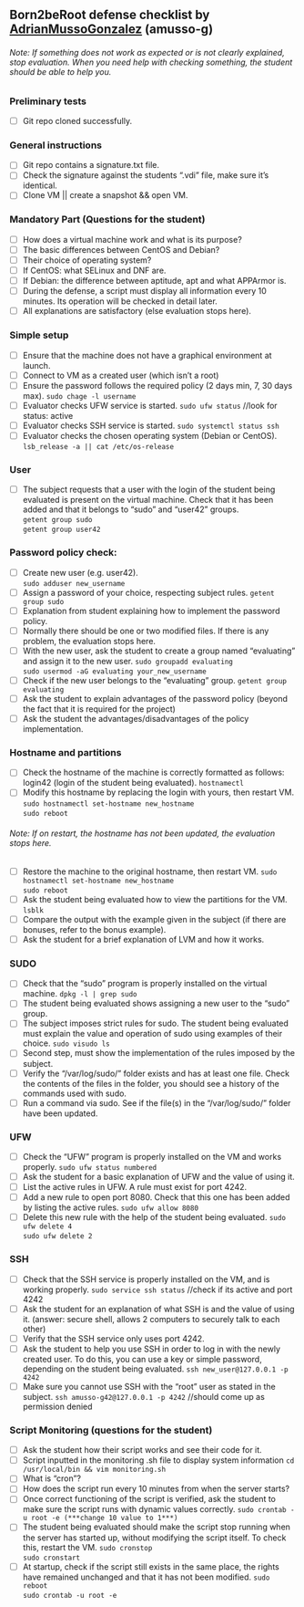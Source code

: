 ## Born2beRoot defense checklist by [AdrianMussoGonzalez](https://github.com/AdrianMussoGonzalez) (amusso-g)

###### Note: If something does not work as expected or is not clearly explained, stop evaluation. When you need help with checking something, the student should be able to help you.

### Preliminary tests
- [ ] Git repo cloned successfully.

### General instructions
- [ ] Git repo contains a signature.txt file.
- [ ] Check the signature against the students “.vdi” file, make sure it’s identical. 
- [ ] Clone VM || create a snapshot && open VM.

### Mandatory Part (Questions for the student)
- [ ] How does a virtual machine work and what is its purpose?
- [ ] The basic differences between CentOS and Debian?
- [ ] Their choice of operating system?
- [ ] If CentOS: what SELinux and DNF are.
- [ ] If Debian: the difference between aptitude, apt and what APPArmor is.
- [ ] During the defense, a script must display all information every 10 minutes. Its operation will be checked in detail later.
- [ ] All explanations are satisfactory (else evaluation stops here).

### Simple setup
- [ ] Ensure that the machine does not have a graphical environment at launch.
- [ ] Connect to VM as a created user (which isn’t a root)
- [ ] Ensure the password follows the required policy (2 days min, 7, 30 days max). 
`sudo chage -l username`  
- [ ] Evaluator checks UFW service is started.
`sudo ufw status`  			//look for status: active
- [ ] Evaluator checks SSH service is started.
`sudo systemctl status ssh`
- [ ] Evaluator checks the chosen operating system (Debian or CentOS).
`lsb_release -a || cat /etc/os-release`  

### User
- [ ] The subject requests that a user with the login of the student being evaluated is present on the virtual machine. Check that it has been added and that it belongs to “sudo” and “user42” groups.  
`getent group sudo`  
`getent group user42`  

### Password policy check:
- [ ] Create new user (e.g. user42).  
`sudo adduser new_username`  
- [ ] Assign a password of your choice, respecting subject rules.
`getent group sudo`  
- [ ] Explanation from student explaining how to implement the password policy. 
- [ ] Normally there should be one or two modified files. If there is any problem, the evaluation stops here.
- [ ] With the new user, ask the student to create a group named “evaluating” and assign it to the new user.
`sudo groupadd evaluating`  
`sudo usermod -aG evaluating your_new_username`  
- [ ] Check if the new user belongs to the “evaluating” group.
`getent group evaluating`  
- [ ] Ask the student to explain advantages of the password policy (beyond the fact that it is required for the project) 
- [ ] Ask the student the advantages/disadvantages of the policy implementation.

### Hostname and partitions
- [ ] Check the hostname of the machine is correctly formatted as follows: login42 (login of the student being evaluated).
`hostnamectl`  
- [ ] Modify this hostname by replacing the login with yours, then restart VM.
`sudo hostnamectl set-hostname new_hostname`  
`sudo reboot`  
###### Note:	If on restart, the hostname has not been updated, the evaluation stops here.
- [ ] Restore the machine to the original hostname, then restart VM.
`sudo hostnamectl set-hostname new_hostname`  
`sudo reboot`  
- [ ] Ask the student being evaluated how to view the partitions for the VM.
`lsblk`
- [ ] Compare the output with the example given in the subject (if there are bonuses, refer to the bonus example).
- [ ] Ask the student for a brief explanation of LVM and how it works.

### SUDO
- [ ] Check that the “sudo” program is properly installed on the virtual machine.
`dpkg -l | grep sudo`  
- [ ] The student being evaluated shows assigning a new user to the “sudo” group.
- [ ] The subject imposes strict rules for sudo. The student being evaluated must explain the value and operation of sudo using examples of their choice.
`sudo visudo ls`  
- [ ] Second step, must show the implementation of the rules imposed by the subject.
- [ ] Verify the “/var/log/sudo/” folder exists and has at least one file. Check the contents of the files in the folder, you should see a history of the commands used with sudo.
- [ ] Run a command via sudo. See if the file(s) in the “/var/log/sudo/” folder have been updated.

### UFW
- [ ] Check the “UFW” program is properly installed on the VM and works properly.
`sudo ufw status numbered`  
- [ ] Ask the student for a basic explanation of UFW and the value of using it.
- [ ] List the active rules in UFW. A rule must exist for port 4242.
- [ ] Add a new rule to open port 8080. Check that this one has been added by listing the active rules.
`sudo ufw allow 8080`  
- [ ] Delete this new rule with the help of the student being evaluated.
`sudo ufw delete 4`  
`sudo ufw delete 2`  

### SSH
- [ ] Check that the SSH service is properly installed on the VM, and is working properly.
`sudo service ssh status`  		//check if its active and port 4242
- [ ] Ask the student for an explanation of what SSH is and the value of using it. (answer: secure shell, allows 2 computers to securely talk to each other)
- [ ] Verify that the SSH service only uses port 4242.
- [ ] Ask the student to help you use SSH in order to log in with the newly created user. To do this, you can use a key or simple password, depending on the student being evaluated.
`ssh new_user@127.0.0.1 -p 4242`  
- [ ] Make sure you cannot use SSH with the “root” user as stated in the subject.
`ssh amusso-g42@127.0.0.1 -p 4242`   		//should come up as permission denied

### Script Monitoring (questions for the student)
- [ ] Ask the student how their script works and see their code for it.
- [ ] Script inputted in the monitoring .sh file to display system information
`cd /usr/local/bin && vim monitoring.sh`  
- [ ] What is “cron”?
- [ ] How does the script run every 10 minutes from when the server starts?
- [ ] Once correct functioning of the script is verified, ask the student to make sure the script runs with dynamic values correctly.
`sudo crontab -u root -e (***change 10 value to 1***)`  
- [ ] The student being evaluated should make the script stop running when the server has started up, without modifying the script itself. To check this, restart the VM.
`sudo cronstop`  
`sudo cronstart`  
- [ ] At startup, check if the script still exists in the same place, the rights have remained unchanged and that it has not been modified.
`sudo reboot`  
`sudo crontab -u root -e`  

